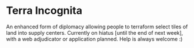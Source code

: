 # Terra Incognita

An enhanced form of diplomacy allowing people to terraform select tiles of land into supply centers. Currently on hiatus [until the end of next week], with a web adjudicator or application planned. Help is always welcome :)
